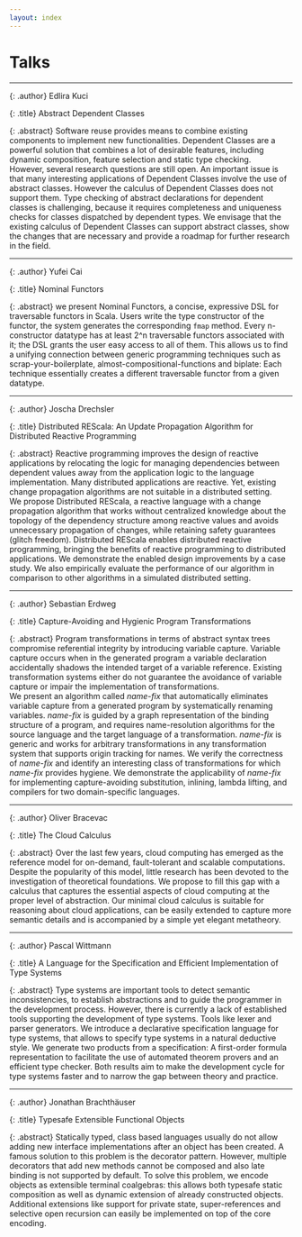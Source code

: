 ```yaml
---
layout: index
---
```


# Talks

--------

{: .author}
Edlira Kuci

{: .title}
Abstract Dependent Classes

{: .abstract}
Software reuse provides means to combine existing components to
implement new functionalities. Dependent Classes are a powerful solution that
combines a lot of desirable features, including dynamic composition,
feature selection and static type checking.  
However, several research questions are still open. An important
issue is that many interesting applications of Dependent Classes
involve the use of abstract classes. However the calculus of Dependent Classes
does not support them. Type checking of abstract
declarations for dependent classes is challenging, because it
requires completeness and uniqueness checks for classes dispatched
by dependent types. We envisage that the existing calculus of
Dependent Classes can support abstract classes, show the changes that
are necessary and provide a roadmap for further research in the
field.

--------

{: .author}
Yufei Cai

{: .title}
Nominal Functors

{: .abstract}
we present Nominal Functors, a concise, expressive DSL for traversable
functors in Scala. Users write the type constructor of the functor,
the system generates the corresponding `fmap` method. Every
n-constructor datatype has at least 2^n traversable functors
associated with it; the DSL grants the user easy access to all of
them. This allows us to find a unifying connection between generic
programming techniques such as scrap-your-boilerplate,
almost-compositional-functions and biplate: Each technique essentially
creates a different traversable functor from a given datatype.

--------

{: .author}
Joscha Drechsler

{: .title}
Distributed REScala: An Update Propagation Algorithm for Distributed Reactive Programming

{: .abstract}
Reactive programming improves the design of reactive applications by relocating the logic for managing dependencies between dependent values away from the application logic to the language implementation. Many distributed applications are reactive. Yet, existing change propagation algorithms are not suitable in a distributed setting.  
We propose Distributed REScala, a reactive language with a change propagation algorithm that works without centralized knowledge about the topology of the dependency structure among reactive values and avoids unnecessary propagation of changes, while retaining safety guarantees (glitch freedom). Distributed REScala enables distributed reactive programming, bringing the benefits of reactive programming to distributed applications. We demonstrate the enabled design improvements by a case study. We also empirically evaluate the performance of our algorithm in comparison to other algorithms in a simulated distributed setting.

--------

{: .author}
Sebastian Erdweg

{: .title}
Capture-Avoiding and Hygienic Program Transformations

{: .abstract}
Program transformations in terms of abstract syntax trees compromise referential integrity by introducing variable capture. Variable capture occurs when in the generated program a variable declaration accidentally shadows the intended target of a variable reference. Existing transformation systems either do not guarantee the avoidance of variable capture or impair the implementation of transformations.  
We present an algorithm called *name-fix* that automatically eliminates variable capture from a generated program by systematically renaming variables. *name-fix* is guided by a graph representation of the binding structure of a program, and requires name-resolution algorithms for the source language and the target language of a transformation. *name-fix* is generic and works for arbitrary transformations in any transformation system that supports origin tracking for names. We verify the correctness of *name-fix* and identify an interesting class of transformations for which *name-fix* provides hygiene. We demonstrate the applicability of *name-fix* for implementing capture-avoiding substitution, inlining, lambda lifting, and compilers for two domain-specific languages.

--------

{: .author}
Oliver Bracevac

{: .title}
The Cloud Calculus

{: .abstract}
Over the last few years, cloud computing has emerged as the reference model for on-demand, fault-tolerant and scalable computations.
Despite the popularity of this model, little research has been devoted to the investigation of theoretical foundations.
We propose to fill this gap with a calculus that captures the essential aspects of cloud computing at the proper level of abstraction.
Our minimal cloud calculus is suitable for reasoning about cloud applications, can be easily extended to capture more semantic details
and is accompanied by a simple yet elegant metatheory.

--------

{: .author}
Pascal Wittmann

{: .title}
A Language for the Specification and Efficient
Implementation of Type Systems

{: .abstract}
Type systems are important tools to detect semantic inconsistencies,
to establish abstractions and to guide the programmer in the
development process. However, there is currently a lack of established
tools supporting the development of type systems. Tools like lexer and
parser generators. We introduce a declarative specification language
for type systems, that allows to specify type systems in a natural
deductive style. We generate two products from a specification: A
first-order formula representation to facilitate the use of automated
theorem provers and an efficient type checker. Both results aim to
make the development cycle for type systems faster and to narrow the
gap between theory and practice.

--------

{: .author}
Jonathan Brachthäuser

{: .title}
Typesafe Extensible Functional Objects

{: .abstract}
Statically typed, class based languages usually do not allow adding new
interface implementations after an object has been created. A famous
solution to this problem is the decorator pattern. However, multiple
decorators that add new methods cannot be composed and also late binding is
not supported by default. To solve this problem, we encode objects as extensible
terminal coalgebras: this allows both typesafe static composition as well as
dynamic extension of already constructed objects. Additional extensions like
support for private state, super-references and selective open recursion
can easily be implemented on top of the core encoding.

<!--
--------

{: .author}

{: .title}

{: .abstract}
-->
